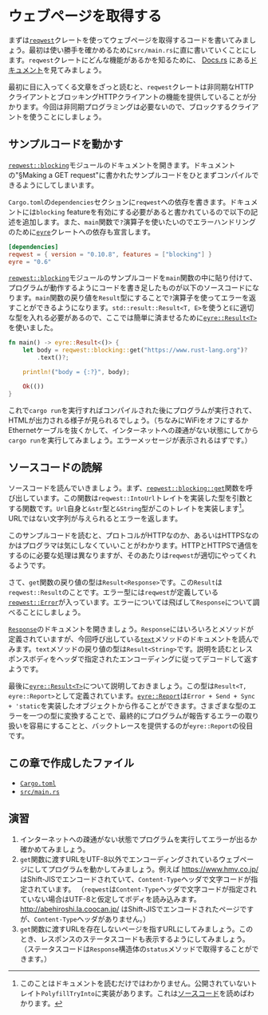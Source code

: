 # ウェブページを取得する

まずは[`reqwest`](https://crates.io/crates/reqwest)クレートを使ってウェブページを取得するコードを書いてみましょう。最初は使い勝手を確かめるために`src/main.rs`に直に書いていくことにします。`reqwest`クレートにどんな機能があるかを知るために、 [Docs.rs](https://docs.rs/) にある[ドキュメント](https://docs.rs/reqwest/0.10.8/reqwest/)を見てみましょう。

最初に目に入ってくる文章をざっと読むと、`reqwest`クレートは非同期なHTTPクライアントとブロッキングHTTPクライアントの機能を提供していることが分かります。今回は非同期プログラミングは必要ないので、ブロックするクライアントを使うことにしましょう。

## サンプルコードを動かす

[`reqwest::blocking`](https://docs.rs/reqwest/0.10.8/reqwest/blocking/index.html)モジュールのドキュメントを開きます。ドキュメントの"§Making a GET request"に書かれたサンプルコードをひとまずコンパイルできるようにしてしまいます。

`Cargo.toml`の`dependencies`セクションに`reqwest`への依存を書きます。ドキュメントには`blocking` featureを有効にする必要があると書かれているので以下の記述を追加します。また、`main`関数で`?`演算子を使いたいのでエラーハンドリングのために[`eyre`](https://crates.io/crates/eyre)クレートへの依存も宣言します。

```toml:Cargo.toml
[dependencies]
reqwest = { version = "0.10.8", features = ["blocking"] }
eyre = "0.6"
```

[`reqwest::blocking`](https://docs.rs/reqwest/0.10.8/reqwest/blocking/index.html)モジュールのサンプルコードを`main`関数の中に貼り付けて、プログラムが動作するようにコードを書き足したものが以下のソースコードになります。`main`関数の戻り値を`Result`型にすることで`?`演算子を使ってエラーを返すことができるようになります。`std::result::Result<T, E>`を使うと`E`に適切な型を入れる必要があるので、ここでは簡単に済ませるために[`eyre::Result<T>`](https://docs.rs/eyre/0.6.3/eyre/type.Result.html)を使いました。

```rust
fn main() -> eyre::Result<()> {
    let body = reqwest::blocking::get("https://www.rust-lang.org")?
        .text()?;

    println!("body = {:?}", body);

    Ok(())
}
```

これで`cargo run`を実行すればコンパイルされた後にプログラムが実行されて、HTMLが出力される様子が見られるでしょう。（ちなみにWiFiをオフにするかEthernetケーブルを抜くかして、インターネットへの疎通がない状態にしてから`cargo run`を実行してみましょう。エラーメッセージが表示されるはずです。）

## ソースコードの読解

ソースコードを読んでいきましょう。まず、[`reqwest::blocking::get`](https://docs.rs/reqwest/0.10.8/reqwest/blocking/fn.get.html)関数を呼び出しています。この関数は`reqwest::IntoUrl`トレイトを実装した型を引数とする関数です。`Url`自身と`&str`型と`&String`型がこのトレイトを実装します[^1]。URLではない文字列が与えられるとエラーを返します。

このサンプルコードを読むと、プロトコルがHTTPなのか、あるいはHTTPSなのかはプログラマは気にしなくていいことがわかります。HTTPとHTTPSで通信をするのに必要な処理は異なりますが、そのあたりは`reqwest`が適切にやってくれるようです。

さて、`get`関数の戻り値の型は`Result<Response>`です。この`Result`は`reqwest::Result`のことです。エラー型には`reqwest`が定義している[`reqwest::Error`](https://docs.rs/reqwest/0.10.9/reqwest/struct.Error.html)が入っています。エラーについては飛ばして`Response`について調べることにしましょう。

[`Response`](https://docs.rs/reqwest/0.10.8/reqwest/blocking/struct.Response.html)のドキュメントを開きましょう。`Response`にはいろいろとメソッドが定義されていますが、今回呼び出している[`text`](https://docs.rs/reqwest/0.10.8/reqwest/blocking/struct.Response.html#method.text)メソッドのドキュメントを読んでみます。`text`メソッドの戻り値の型は`Result<String>`です。説明を読むとレスポンスボディをヘッダで指定されたエンコーディングに従ってデコードして返すようです。

最後に[`eyre::Result<T>`](https://docs.rs/eyre/0.6.3/eyre/type.Result.html)について説明しておきましょう。この型は`Result<T, eyre::Report>`として定義されています。[`eyre::Report`](https://docs.rs/eyre/0.6.3/eyre/struct.Report.html)は`Error + Send + Sync + 'static`を実装したオブジェクトから作ることができます。さまざまな型のエラーを一つの型に変換することで、最終的にプログラムが報告するエラーの取り扱いを容易にすることと、バックトレースを提供するのが`eyre::Report`の役目です。

## この章で作成したファイル

- [`Cargo.toml`](https://github.com/ShotaroTsuji/mini-crawler/blob/ch02/Cargo.toml)
- [`src/main.rs`](https://github.com/ShotaroTsuji/mini-crawler/blob/ch02/src/main.rs)

## 演習

1. インターネットへの疎通がない状態でプログラムを実行してエラーが出るか確かめてみましょう。
2. `get`関数に渡すURLをUTF-8以外でエンコーディングされているウェブページにしてプログラムを動かしてみましょう。例えば https://www.hmv.co.jp/ はShift-JISでエンコードされていて、`Content-Type`ヘッダで文字コードが指定されています。
    （`reqwest`は`Content-Type`ヘッダで文字コードが指定されていない場合はUTF-8と仮定してボディを読み込みます。http://abehiroshi.la.coocan.jp/ はShift-JISでエンコードされたページですが、`Content-Type`ヘッダがありません。）
3. `get`関数に渡すURLを存在しないページを指すURLにしてみましょう。このとき、レスポンスのステータスコードも表示するようにしてみましょう。（ステータスコードは`Response`構造体の`status`メソッドで取得することができます。）

[^1]: このことはドキュメントを読むだけではわかりません。公開されていないトレイト`PolyfillTryInto`に実装があります。これは[ソースコード](https://docs.rs/reqwest/0.10.9/src/reqwest/into_url.rs.html#8-38)を読めばわかります。
